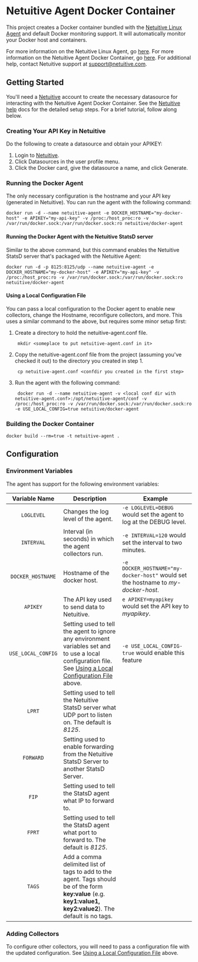 Netuitive Agent Docker Container
=================================

This project creates a Docker container bundled with the [Netuitive Linux Agent](https://github.com/Netuitive/omnibus-netuitive-agent) and default Docker monitoring support.  It will automatically monitor your Docker host and containers. 

For more information on the Netuitive Linux Agent, go [here](https://help.netuitive.com/Content/Misc/Datasources/Netuitive/new_netuitive_datasource.htm). For more information on the Netuitive Agent Docker Container, go [here](https://help.netuitive.com/Content/Misc/Datasources/Netuitive/integrations/new_netuitive_datasource_via_docker.htm). For additional help, contact Netuitive support at [support@netuitive.com](mailto:support@netuitive.com).

Getting Started
----------------

You'll need a [Netuitive](https://signup.app.netuitive.com/signup) account to create the necessary datasource for interacting with the Netuitive Agent Docker Container. See the [Netuitive help](https://help.netuitive.com/Content/GettingStarted/Datasources/netuitive_integration_docker.htm?Highlight=docker) docs for the detailed setup steps. For a brief tutorial, follow along below.

### Creating Your API Key in Netuitive
Do the following to create a datasource and obtain your APIKEY:

1. Login to [Netuitive](https://app.netuitive.com).
1. Click Datasources in the user profile menu.
1. Click the Docker card, give the datasource a name, and click Generate.

### Running the Docker Agent
The only necessary configuration is the hostname and your API key (generated in Netuitive).  You can run the agent with the following command:
    
    docker run -d --name netuitive-agent -e DOCKER_HOSTNAME="my-docker-host" -e APIKEY="my-api-key" -v /proc:/host_proc:ro -v /var/run/docker.sock:/var/run/docker.sock:ro netuitive/docker-agent

#### Running the Docker Agent with the Netuitive StatsD server
Similar to the above command, but this command enables the Netuitive StatsD server that's packaged with the Netuitive Agent:

    docker run -d -p 8125:8125/udp --name netuitive-agent -e DOCKER_HOSTNAME="my-docker-host" -e APIKEY="my-api-key" -v /proc:/host_proc:ro -v /var/run/docker.sock:/var/run/docker.sock:ro netuitive/docker-agent

#### Using a Local Configuration File<a name="local-config-link"></a>
You can pass a local configuration to the Docker agent to enable new collectors, change the Hostname, reconfigure collectors, and more. This uses a similar command to the above, but requires some minor setup first:

1. Create a directory to hold the netuitive-agent.conf file.
        
        mkdir <someplace to put netuitive-agent.conf in it>
        
1. Copy the netuitive-agent.conf file from the project (assuming you've checked it out) to the directory you created in step 1.

        cp netuitive-agent.conf <confdir you created in the first step>

1. Run the agent with the following command:

        docker run -d --name netuitive-agent -v <local conf dir with netuitive-agent.conf>:/opt/netuitive-agent/conf -v /proc:/host_proc:ro -v /var/run/docker.sock:/var/run/docker.sock:ro -e USE_LOCAL_CONFIG=true netuitive/docker-agent
    
### Building the Docker Container

    docker build --rm=true -t netuitive-agent .

Configuration
--------------

### Environment Variables
The agent has support for the following environment variables:

| Variable Name | Description | Example |
|:---------------:|-------------|---------|
| `LOGLEVEL` | Changes the log level of the agent. | `-e LOGLEVEL=DEBUG` would set the agent to log at the DEBUG level. |
| `INTERVAL` | Interval (in seconds) in which the agent collectors run. | `-e INTERVAL=120` would set the interval to two minutes. |
| `DOCKER_HOSTNAME` | Hostname of the docker host. | `-e DOCKER_HOSTNAME="my-docker-host"` would set the hostname to <i>my-docker-host</i>. |
| `APIKEY` | The API key used to send data to Netuitive. | `e APIKEY=myapikey` would set the API key to <i>myapikey</i>. |
| `USE_LOCAL_CONFIG` | Setting used to tell the agent to ignore any environment variables set and to use a local configuration file. See [Using a Local Configuration File](#local-config-link) above. | `-e USE_LOCAL_CONFIG-true` would enable this feature|
| `LPRT` | Setting used to tell the Netuitive StatsD server what UDP port to listen on. The default is <i>8125</i>. | |
| `FORWARD` | Setting used to enable forwarding from the Netuitive StatsD Server to another StatsD Server. | |
| `FIP` | Setting used to tell the StatsD agent what IP to forward to. | |
| `FPRT` | Setting used to tell the StatsD agent what port to forward to. The default is <i>8125</i>. | |
| `TAGS` | Add a comma delimited list of tags to add to the agent. Tags should be of the form <b>key:value</b> (e.g. <b>key1:value1, key2:value2</b>). The default is no tags. | |

### Adding Collectors
To configure other collectors, you will need to pass a configuration file with the updated configuration.  See [Using a Local Configuration File](#local-config-link) above.
